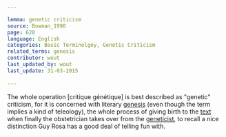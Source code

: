 ```yaml
---

lemma: genetic criticism
source: Bowman_1990
page: 628 
language: English
categories: Basic Terminolgoy, Genetic Criticism
related_terms: genesis
contributor: wout
last_updated_by: wout
last_update: 31-03-2015
        
---
```


The whole operation [critique génétique] is best described as "genetic" criticism, for it is concerned with literary [genesis](genesis.html) (even though the term implies a kind of teleology), the whole process of giving birth to the [text](text.html) when finally the obstetrician takes over from the [geneticist](criticGenetic.html), to recall a nice distinction Guy Rosa has a good deal of telling fun with.

